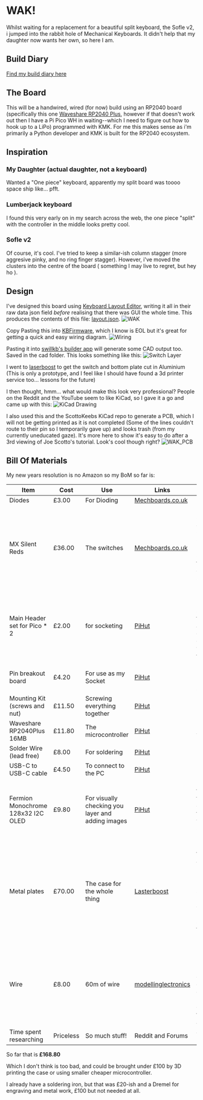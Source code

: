# WAK!

Whilst waiting for a replacement for a beautiful split keyboard, the Sofle v2, i jumped into the rabbit hole of Mechanical Keyboards. It didn't help that my daughter now wants her own, so here I am.

## Build Diary
[Find my build diary here](diary/diary.md)

## The Board
This will be a handwired, wired (for now) build using an RP2040 board (specifically this one [Waveshare RP2040 Plus](https://thepihut.com/products/rp2040-plus?variant=42405935612099), however if that doesn't work out then I have a Pi Pico WH in waiting--which I need to figure out how to hook up to a LiPo) programmed with KMK. For me this makes sense as i'm primarily a Python developer and KMK is built for the RP2040 ecosystem.

## Inspiration
### My Daughter (actual daughter, not a keyboard)
Wanted a "One piece" keyboard, apparently my split board was toooo space ship like... pfft.

### Lumberjack keyboard
I found this very early on in my search across the web, the one piece "split" with the controller in the middle looks pretty cool.

### Sofle v2
Of course, it's cool. I've tried to keep a similar-ish column stagger (more aggresive pinky, and no ring finger stagger). However, i've moved the clusters into the centre of the board ( something I may live to regret, but hey ho ).

## Design

I've designed this board using [Keyboard Layout Editor](http://www.keyboard-layout-editor.com/), writing it all in their raw data json field _before_ realising that there was GUI the whole time. This produces the contents of this file: [layout.json](data/layout.json).
![WAK](Images/what-a-keyboard-(wak).png)

Copy Pasting this into [KBFirmware](https://kbfirmware.com/), which I know is EOL but it's great for getting a quick and easy wiring diagram.
![Wiring](Images/WAKwiring.png)

Pasting it into [swillkb's builder app](http://builder.swillkb.com/) will generate some CAD output too. Saved in the cad folder. This looks something like this:
![Switch Layer](Images/SwitchLayer.png)

I went to [laserboost](https://www.laserboost.com/en/create) to get the switch and bottom plate cut in Aluminium (This is only a prototype, and I feel like I should have found a 3d printer service too... lessons for the future)

I then thought, hmm... what would make this look very professional? People on the Reddit and the YouTube seem to like KiCad, so I gave it a go and came up with this:
![KiCad Drawing](Images/KiCad.png)

I also used this and the ScottoKeebs KiCad repo to generate a PCB, which I will not be getting printed as it is not completed (Some of the lines couldn't route to their pin so I temporarily gave up) and looks trash (from my currently uneducated gaze). It's more here to show it's easy to do after a 3rd viewing of Joe Scotto's tutorial. Look's cool though right?
![WAK_PCB](Images/WAK_pcb.png)

## Bill Of Materials

My new years resolution is no Amazon so my BoM so far is:

| Item | Cost | Use | Links | Notes |
|---|---|---|---|---|
| Diodes | £3.00 | For Dioding | [Mechboards.co.uk](https://mechboards.co.uk/collections/diodes/products/throughhole-diodes) | |
| MX Silent Reds | £36.00 | The switches | [Mechboards.co.uk](https://mechboards.co.uk/products/cherry-mx-silent-red?variant=41880305172685_) | Being swapped out for Gateron Oil Kings in my Sofle V2, they were on a 25% sale Bargin! |
| Main Header set for Pico * 2| £2.00 | for socketing | [PiHut](https://thepihut.com/products/male-headers-for-raspberry-pi-pico?variant=37979561001155) | *2 so i have a spare, fat fingers and tiny electronics don't go will together | 
| Pin breakout board | £4.20 | For use as my Socket | [PiHut](https://thepihut.com/products/pin-breakout-for-the-raspberry-pi-pico?variant=41952340508867) |Better than hotgluing header sets |
| Mounting Kit (screws and nut) | £11.50 | Screwing everything together | [PiHut](https://thepihut.com/products/mounting-kit-screws-and-nuts?variant=27740827601) ||
| Waveshare RP2040Plus 16MB | £11.80 | The microcontroller | [PiHut](https://thepihut.com/products/rp2040-plus?variant=42405935612099) | Only for a wired build |
| Solder Wire (lead free) | £8.00 | For soldering | [PiHut](https://thepihut.com/products/solder-wire-sac305-rohs-lead-free-0-5mm-02-diameter?variant=27739691025) ||
| USB-C to USB-C cable | £4.50 | To connect to the PC | [PiHut](https://thepihut.com/products/usb-c-to-usb-c-cable-1m?variant=42520365596867) ||
| Fermion Monochrome 128x32 I2C OLED | £9.80 | For visually checking you layer and adding images | [PiHut](https://thepihut.com/products/fermion-monochrome-0-91-128x32-i2c-oled-display-with-chip-pad?variant=42046348394691) | Dont hold the pins to the back of this for testing, you will slowly burn...|
| Metal plates | £70.00 | The case for the whole thing | [Lasterboost](https://www.laserboost.com/en/create) | I only got the switch and bottom plate, but really I should have just gone for a 3D printer service for this prototype |
| Wire | £8.00 | 60m of wire | [modellinglectronics](https://www.modellingelectronics.co.uk/products/solid-connecting-wire-1-0.6mm/) | 6 colours, 10m each not bad. Means I can have colour coded rows and columns for each area |
| Time spent researching | Priceless | So much stuff! | Reddit and Forums | Just so much... |

So far that is **£168.80**

Which I don't think is too bad, and could be brought under £100 by 3D printing the case or using smaller cheaper microcontroller.

I already have a soldering iron, but that was £20-ish and a Dremel for engraving and metal work, £100 but not needed at all.
